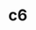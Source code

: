 # c6<script type="text/javascript" src="https://files.coinmarketcap.com/static/widget/currency.js"></script><div class="coinmarketcap-currency-widget" data-currency="bitcoin" data-base="USD" data-secondary="" data-ticker="true" data-rank="true" data-marketcap="true" data-volume="true" data-stats="USD" data-statsticker="false"></div>

<script type="text/javascript" src="https://files.coinmarketcap.com/static/widget/currency.js"></script><div class="coinmarketcap-currency-widget" data-currency="ethereum" data-base="USD" data-secondary="BTC" data-ticker="true" data-rank="true" data-marketcap="true" data-volume="true" data-stats="USD" data-statsticker="false"></div>

<script type="text/javascript" src="https://files.coinmarketcap.com/static/widget/currency.js"></script><div class="coinmarketcap-currency-widget" data-currency="litecoin" data-base="USD" data-secondary="BTC" data-ticker="true" data-rank="true" data-marketcap="true" data-volume="true" data-stats="USD" data-statsticker="false"></div>

<script type="text/javascript" src="https://files.coinmarketcap.com/static/widget/currency.js"></script><div class="coinmarketcap-currency-widget" data-currency="neo" data-base="USD" data-secondary="BTC" data-ticker="true" data-rank="true" data-marketcap="true" data-volume="true" data-stats="USD" data-statsticker="false"></div>

<script type="text/javascript" src="https://files.coinmarketcap.com/static/widget/currency.js"></script><div class="coinmarketcap-currency-widget" data-currency="steem" data-base="USD" data-secondary="BTC" data-ticker="true" data-rank="true" data-marketcap="true" data-volume="true" data-stats="USD" data-statsticker="false"></div>

<script type="text/javascript" src="https://files.coinmarketcap.com/static/widget/currency.js"></script><div class="coinmarketcap-currency-widget" data-currency="power-ledger" data-base="USD" data-secondary="BTC" data-ticker="true" data-rank="true" data-marketcap="true" data-volume="true" data-stats="USD" data-statsticker="false"></div>

<script type="text/javascript" src="https://files.coinmarketcap.com/static/widget/currency.js"></script><div class="coinmarketcap-currency-widget" data-currency="quantstamp" data-base="USD" data-secondary="BTC" data-ticker="true" data-rank="true" data-marketcap="true" data-volume="true" data-stats="USD" data-statsticker="false"></div>

<script type="text/javascript" src="https://files.coinmarketcap.com/static/widget/currency.js"></script><div class="coinmarketcap-currency-widget" data-currency="ripple" data-base="USD" data-secondary="BTC" data-ticker="true" data-rank="true" data-marketcap="true" data-volume="true" data-stats="USD" data-statsticker="false"></div>

<script type="text/javascript" src="https://files.coinmarketcap.com/static/widget/currency.js"></script><div class="coinmarketcap-currency-widget" data-currency="bitconnect" data-base="USD" data-secondary="BTC" data-ticker="true" data-rank="true" data-marketcap="true" data-volume="true" data-stats="USD" data-statsticker="false"></div>

<script type="text/javascript" src="https://files.coinmarketcap.com/static/widget/currency.js"></script><div class="coinmarketcap-currency-widget" data-currency="ethos" data-base="USD" data-secondary="BTC" data-ticker="true" data-rank="true" data-marketcap="true" data-volume="true" data-stats="USD" data-statsticker="false"></div>

<script type="text/javascript" src="https://files.coinmarketcap.com/static/widget/currency.js"></script><div class="coinmarketcap-currency-widget" data-currency="verge" data-base="USD" data-secondary="BTC" data-ticker="true" data-rank="true" data-marketcap="true" data-volume="true" data-stats="USD" data-statsticker="false"></div>

<script type="text/javascript" src="https://files.coinmarketcap.com/static/widget/currency.js"></script><div class="coinmarketcap-currency-widget" data-currency="siacoin" data-base="USD" data-secondary="BTC" data-ticker="true" data-rank="true" data-marketcap="true" data-volume="true" data-stats="USD" data-statsticker="false"></div>

<script type="text/javascript" src="https://files.coinmarketcap.com/static/widget/currency.js"></script><div class="coinmarketcap-currency-widget" data-currency="iota" data-base="USD" data-secondary="BTC" data-ticker="true" data-rank="true" data-marketcap="true" data-volume="true" data-stats="USD" data-statsticker="false"></div>

<script type="text/javascript" src="https://files.coinmarketcap.com/static/widget/currency.js"></script><div class="coinmarketcap-currency-widget" data-currency="electroneum" data-base="USD" data-secondary="BTC" data-ticker="true" data-rank="true" data-marketcap="true" data-volume="true" data-stats="USD" data-statsticker="false"></div>

